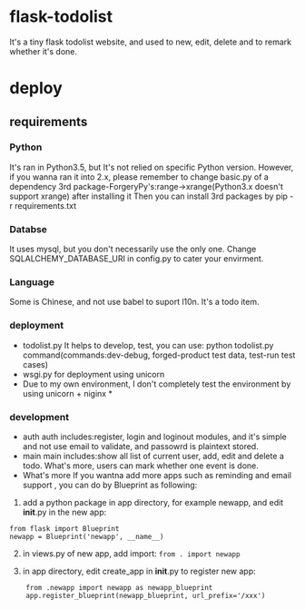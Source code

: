 # flask-todolist
It's a tiny flask todolist website, and used to new, edit, delete and to remark whether it's done.

# deploy
## requirements
### Python
  It's ran in Python3.5, but It's not relied on specific Python version.
  However, if you wanna ran it into 2.x, please remember to change basic.py of  a dependency 3rd package-ForgeryPy's:range->xrange(Python3.x doesn't support xrange) after installing it
  Then you can install 3rd packages by pip -r requirements.txt
### Databse
  It uses mysql, but you don't  necessarily use the only one. Change SQLALCHEMY_DATABASE_URI in config.py to cater your envirment.
### Language
  Some is Chinese, and not use babel to suport  l10n. It's a todo item.
  
### deployment
  * todolist.py
  It helps to develop, test, you can use: python todolist.py command(commands:dev-debug, forged-product test data, test-run test cases)
  * wsgi.py
  for deployment using unicorn
  * Due to my own environment, I don't completely test the environment by using unicorn + niginx *

### development
  * auth
  auth includes:register, login and loginout modules, and it's simple and not use email to validate, and passowrd is plaintext stored.
  * main
  main includes:show all list of current user, add, edit and delete a todo. What's more, users can mark whether one event is done.
  * What's more
  If you wantna add more apps such as reminding and email support , you can do by Blueprint as following:
  1. add a python package in app directory, for example newapp, and edit __init__.py in the new app:  
    
  ```
  from flask import Blueprint
  newapp = Blueprint('newapp', __name__)
  ```
                 
  2. in views.py of new app, add import: 
  ``from . import newapp``
  
  3. in app directory, edit create_app in __init__.py to register new app:  
  ```
      from .newapp import newapp as newapp_blueprint
      app.register_blueprint(newapp_blueprint, url_prefix='/xxx')
  ```      
